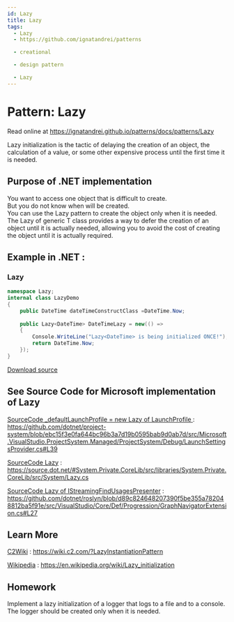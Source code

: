 ```yaml
---
id: Lazy
title: Lazy
tags:
  - Lazy
  - https://github.com/ignatandrei/patterns

  - creational

  - design pattern

  - Lazy
---
```


# Pattern:  Lazy

Read online at https://ignatandrei.github.io/patterns/docs/patterns/Lazy

<!-- id : 14 -->
Lazy initialization is the tactic of delaying the creation of an object, the calculation of a value, or some other expensive process until the first time it is needed.
## Purpose of .NET implementation

You want to access one object that is difficult to create.    <br />
But you do not know when will be created.    <br />
You can use the Lazy pattern to create the object only when it is needed.    <br />
The Lazy of generic T class provides a way to defer the creation of an object until it is actually needed, allowing you to avoid the cost of creating the object until it is actually required.    <br />

## Example in .NET : 


###  Lazy
```csharp showLineNumbers title="Lazy example for Pattern Lazy"
namespace Lazy;
internal class LazyDemo
{
    public DateTime dateTimeConstructClass =DateTime.Now;
    
    public Lazy<DateTime> DateTimeLazy = new(() =>
    {
        Console.WriteLine("Lazy<DateTime> is being initialized ONCE!");
        return DateTime.Now;
    });
}

```

<!-- delete start -->
[Download source](/zipSourceCodes/lazy.zip)
<!-- delete end -->


## See Source Code for Microsoft implementation of Lazy


[SourceCode _defaultLaunchProfile = new Lazy of LaunchProfile ](https://github.com/dotnet/project-system/blob/ebc15f3e0fa644bc96b3a7d19b0595bab9d0ab7d/src/Microsoft.VisualStudio.ProjectSystem.Managed/ProjectSystem/Debug/LaunchSettingsProvider.cs#L39) : https://github.com/dotnet/project-system/blob/ebc15f3e0fa644bc96b3a7d19b0595bab9d0ab7d/src/Microsoft.VisualStudio.ProjectSystem.Managed/ProjectSystem/Debug/LaunchSettingsProvider.cs#L39

[SourceCode Lazy](https://source.dot.net/#System.Private.CoreLib/src/libraries/System.Private.CoreLib/src/System/Lazy.cs) : https://source.dot.net/#System.Private.CoreLib/src/libraries/System.Private.CoreLib/src/System/Lazy.cs

[SourceCode Lazy of IStreamingFindUsagesPresenter](https://github.com/dotnet/roslyn/blob/d89c824648207390f5be355a782048812ba5f91e/src/VisualStudio/Core/Def/Progression/GraphNavigatorExtension.cs#L27) : https://github.com/dotnet/roslyn/blob/d89c824648207390f5be355a782048812ba5f91e/src/VisualStudio/Core/Def/Progression/GraphNavigatorExtension.cs#L27


## Learn More


[C2Wiki](https://wiki.c2.com/?LazyInstantiationPattern) : https://wiki.c2.com/?LazyInstantiationPattern   

[Wikipedia](https://en.wikipedia.org/wiki/Lazy_initialization) : https://en.wikipedia.org/wiki/Lazy_initialization   


## Homework


Implement a lazy initialization of a logger that logs to a file and to a console.    <br />
The logger should be created only when it is needed.    <br />


